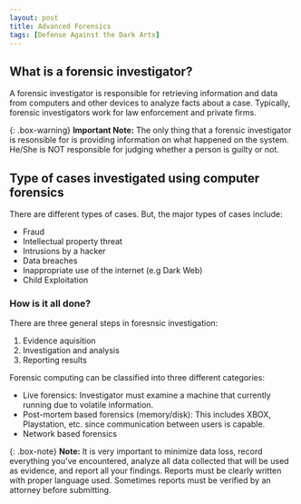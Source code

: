 ```yaml
---
layout: post
title: Advanced Forensics
tags: [Defense Against the Dark Arts]
---
```


## What is a forensic investigator?
A forensic investigator is responsible for retrieving information and data from computers and other devices to analyze facts about a case. Typically, forensic investigators work for law enforcement and private firms.

{: .box-warning}
**Important Note:** The only thing that a forensic investigator is resonsible for is providing information on what happened on the system. He/She is NOT responsible for judging whether a person is guilty or not. 

## Type of cases investigated using computer forensics
There are different types of cases. But, the major types of cases include:
- Fraud
- Intellectual property threat
- Intrusions by a hacker
- Data breaches
- Inappropriate use of the internet (e.g Dark Web)
- Child Exploitation

### How is it all done? 
There are three general steps in foresnsic investigation:
1. Evidence aquisition
2. Investigation and analysis
3. Reporting results

Forensic computing can be classified into three different categories:
- Live forensics: Investigator must examine a machine that currently running due to volatile information.
- Post-mortem based forensics (memory/disk): This includes XBOX, Playstation, etc. since communication between users is capable. 
- Network based forensics 

{: .box-note}
**Note:** It is very important to minimize data loss, record everything you've encountered, analyze all data collected that will be used as evidence, and report all your findings. Reports must be clearly written with proper language used. Sometimes reports must be verified by an attorney before submitting.
